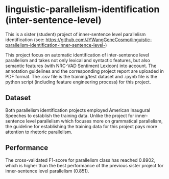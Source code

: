 # linguistic-parallelism-identification (inter-sentence-level)
This is a sister (student) project of inner-sentence level parallelism identification (see: https://github.com/JYWangGeneCosmo/linguistic-parallelism-identification-inner-sentence-level-)

This project focus on automatic identification of inter-sentence level parallelism and takes not only lexical and syntactic features, but also semantic features (with NRC-VAD Sentiment Lexicon) into account. The annotation guidelines and the corresponding project report are uploaded in PDF format. The .csv file is the training/test dataset and .ipynb file is the python script (including feature engineering process) for this project.

## Dataset
Both parallelism identification projects employed American Inaugural Speeches to establish the training data.
Unlike the project for inner-sentence level parallelism which focuses more on grammatical parallelism, the guideline for establishing the training data for this project pays more attention to rhetoric parallelism.

## Performance
The cross-validated F1-score for parallelism class has reached 0.8902, which is higher than the best performance of the previous sister project for inner-sentence level parallelism (0.851).
